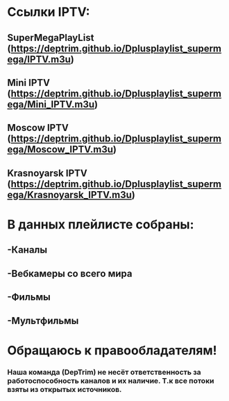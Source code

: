 # Ссылки IPTV:
## SuperMegaPlayList (https://deptrim.github.io/Dplusplaylist_supermega/IPTV.m3u)
## Mini IPTV (https://deptrim.github.io/Dplusplaylist_supermega/Mini_IPTV.m3u)
## Moscow IPTV (https://deptrim.github.io/Dplusplaylist_supermega/Moscow_IPTV.m3u)
## Krasnoyarsk IPTV (https://deptrim.github.io/Dplusplaylist_supermega/Krasnoyarsk_IPTV.m3u)
# В данных плейлисте собраны:
## -Каналы
## -Вебкамеры со всего мира
## -Фильмы
## -Мультфильмы
# Обращаюсь к правообладателям!
### Наша команда (DepTrim) не несёт ответственность за работоспособность каналов и их наличие. Т.к все потоки взяты из открытых источников.
